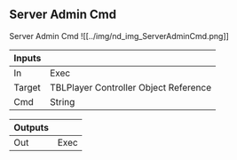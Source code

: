 ## Server Admin Cmd
Server Admin Cmd
![[../img/nd_img_ServerAdminCmd.png]]

|Inputs||
|--|--|
| In | Exec |
| Target | TBLPlayer Controller Object Reference |
| Cmd | String |

|Outputs||
|--|--|
| Out | Exec |
